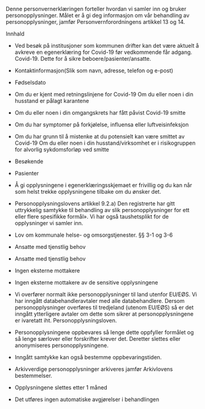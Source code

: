 <!-- title: Adgangskontroll Covid-19 -->


  

Denne personvernerklæringen forteller hvordan vi samler inn og bruker personopplysninger. Målet er å gi deg informasjon om vår behandling av personopplysninger, jamfør Personvernforordningens artikkel 13 og 14.

  

Innhald

*   Ved besøk på institusjoner som kommunen drifter kan det være aktuelt å avkreve en egenerklæring for Covid-19 før vedkommende får adgang. Covid-19. Dette for å sikre beboere/pasienter/ansatte.  
    
*   Kontaktinformasjon(Slik som navn, adresse, telefon og e-post)  
    
*   Fødselsdato  
    
*   Om du er kjent med retningslinjene for Covid-19 Om du eller noen i din husstand er pålagt karantene  
    
*   Om du eller noen i din omgangskrets har fått påvist Covid-19 smitte  
    
*   Om du har symptomer på forkjølelse, influensa eller luftveisinfeksjon  
    
*   Om du har grunn til å mistenke at du potensielt kan være smittet av Covid-19 Om du eller noen i din husstand/virksomhet er i risikogruppen for alvorlig sykdomsforløp ved smitte  
    
*   Besøkende  
    
*   Pasienter  
    
*   Å gi opplysningene i egenerklæringsskjemaet er frivillig og du kan når som helst trekke opplysningene tilbake om du ønsker det.  
    
*   Personopplysningslovens artikkel 9.2.a) Den registrerte har gitt uttrykkelig samtykke til behandling av slik personopplysninger for ett eller flere spesifikke formål». Vi har også taushetsplikt for de opplysninger vi samler inn.  
    
*   Lov om kommunale helse- og omsorgstjenester. §§ 3-1 og 3-6  
    
*   Ansatte med tjenstlig behov  
    
*   Ansatte med tjenstlig behov  
    
*   Ingen eksterne mottakere  
    
*   Ingen eksterne mottakere av de sensitive opplysningene  
    
*   Vi overfører normalt ikke personopplysninger til land utenfor EU/EØS. Vi har inngått databehandleravtaler med alle databehandlere. Dersom personopplysninger overføres til tredjeland (utenom EU/EØS) så er det inngått ytterligere avtaler om dette som sikrer at personopplysningene er ivaretatt iht. Personopplysningsloven.  
    
*   Personopplysningene oppbevares så lenge dette oppfyller formålet og så lenge særlover eller forskrifter krever det. Deretter slettes eller anonymiseres personopplysningene.  
    
*   Inngått samtykke kan også bestemme oppbevaringstiden.  
    
*   Arkivverdige personopplysninger arkiveres jamfør Arkivlovens bestemmelser.  
    
*   Opplysningene slettes etter 1 måned  
    
*   Det utføres ingen automatiske avgjørelser i behandlingen